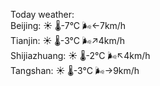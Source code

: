 Today weather:  
Beijing: ☀️ 🌡️-7°C 🌬️←7km/h  
Tianjin: ☀️ 🌡️-3°C 🌬️↗4km/h  
Shijiazhuang: ☀️ 🌡️-2°C 🌬️↖4km/h  
Tangshan: ☀️ 🌡️-3°C 🌬️→9km/h  
